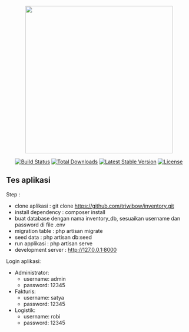 <p align="center"><a href="https://laravel.com" target="_blank"><img src="https://raw.githubusercontent.com/laravel/art/master/logo-lockup/5%20SVG/2%20CMYK/1%20Full%20Color/laravel-logolockup-cmyk-red.svg" width="400"></a></p>

<p align="center">
<a href="https://travis-ci.org/laravel/framework"><img src="https://travis-ci.org/laravel/framework.svg" alt="Build Status"></a>
<a href="https://packagist.org/packages/laravel/framework"><img src="https://poser.pugx.org/laravel/framework/d/total.svg" alt="Total Downloads"></a>
<a href="https://packagist.org/packages/laravel/framework"><img src="https://poser.pugx.org/laravel/framework/v/stable.svg" alt="Latest Stable Version"></a>
<a href="https://packagist.org/packages/laravel/framework"><img src="https://poser.pugx.org/laravel/framework/license.svg" alt="License"></a>
</p>

## Tes aplikasi
Step :
- clone aplikasi : git clone https://github.com/triwibow/inventory.git
- install dependency : composer install
- buat database dengan nama inventory_db, sesuaikan username dan password di file .env
- migration table : php artisan migrate
- seed data : php artisan db:seed
- run applikasi : php artisan serve
- development server : http://127.0.0.1:8000

Login aplikasi:

- Administrator:
  - username: admin
  - password: 12345
- Fakturis:
  - username: satya
  - password: 12345
- Logistik:
  - username: robi
  - password: 12345